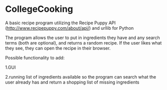 # CollegeCooking
A basic recipe program utilizing the Recipe Puppy API (http://www.recipepuppy.com/about/api/) and urllib for Python

The program allows the user to put in ingredients they have and any search terms (both are optional), and returns a random recipe. If the user likes what they see, they can open the recipe in their browser.

Possible functionality to add:

  1.GUI
  
  2.running list of ingredients available so the program can search what the user already has and return a shopping list of missing ingredients
